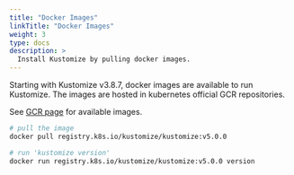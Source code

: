 ```yaml
---
title: "Docker Images"
linkTitle: "Docker Images"
weight: 3
type: docs
description: >
  Install Kustomize by pulling docker images.
---
```


Starting with Kustomize v3.8.7, docker images are available to run Kustomize.
The images are hosted in kubernetes official GCR repositories.

See [GCR page] for available images.

```bash
# pull the image
docker pull registry.k8s.io/kustomize/kustomize:v5.0.0

# run 'kustomize version'
docker run registry.k8s.io/kustomize/kustomize:v5.0.0 version
```

[GCR page]: https://us.gcr.io/k8s-artifacts-prod/kustomize/kustomize
